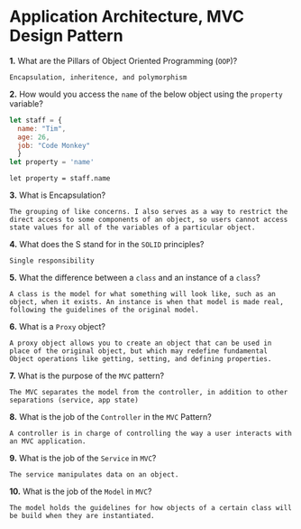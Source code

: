 # Application Architecture, MVC Design Pattern

**1.** What are the Pillars of Object Oriented Programming (`OOP`)?
<!-- enter you answer in the space below -->
```
Encapsulation, inheritence, and polymorphism
```
**2.** How would you access the `name` of the below object using the `property` variable?
```js
let staff = {
  name: "Tim",
  age: 26,
  job: "Code Monkey"
  }
let property = 'name'
```
<!-- enter you answer in the space below -->
```
let property = staff.name
```
**3.** What is Encapsulation?
<!-- enter you answer in the space below -->
```
The grouping of like concerns. I also serves as a way to restrict the direct access to some components of an object, so users cannot access state values for all of the variables of a particular object.
```
**4.** What does the S stand for in the `SOLID` principles?
<!-- enter you answer in the space below -->
```
Single responsibility
```
**5.** What the difference between a `class` and an instance of a `class`?
<!-- enter you answer in the space below -->
```
A class is the model for what something will look like, such as an object, when it exists. An instance is when that model is made real, following the guidelines of the original model.
```
**6.** What is a `Proxy` object?
<!-- enter you answer in the space below -->
```
A proxy object allows you to create an object that can be used in place of the original object, but which may redefine fundamental Object operations like getting, setting, and defining properties.
```

**7.** What is the purpose of the `MVC` pattern?
<!-- enter you answer in the space below -->
```
The MVC separates the model from the controller, in addition to other separations (service, app state)
```
**8.** What is the job of the `Controller` in the `MVC` Pattern?
<!-- enter you answer in the space below -->
```
A controller is in charge of controlling the way a user interacts with an MVC application.
```

**9.** What is the job of the `Service` in `MVC`?
<!-- enter you answer in the space below -->
```
The service manipulates data on an object.
```
**10.** What is the job of the `Model` in `MVC`?
<!-- enter you answer in the space below -->
```
The model holds the guidelines for how objects of a certain class will be build when they are instantiated.
```
